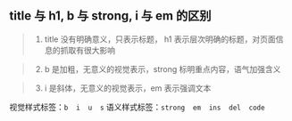 ## title 与 h1, b 与 strong, i 与 em 的区别

> 1. title 没有明确意义，只表示标题， h1 表示层次明确的标题，对页面信息的抓取有很大影响
   
> 2. b 是加粗，无意义的视觉表示，strong 标明重点内容，语气加强含义
   
> 3. i 是斜体，无意义的视觉表示，em 表示强调文本
   

视觉样式标签：``` b  i  u  s ```
语义样式标签：``` strong  em  ins  del  code ```